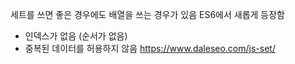 세트를 쓰면 좋은 경우에도 배열을 쓰는 경우가 있음
ES6에서 새롭게 등장함

- 인덱스가 없음 (순서가 없음)
- 중복된 데이터를 허용하지 않음
https://www.daleseo.com/js-set/